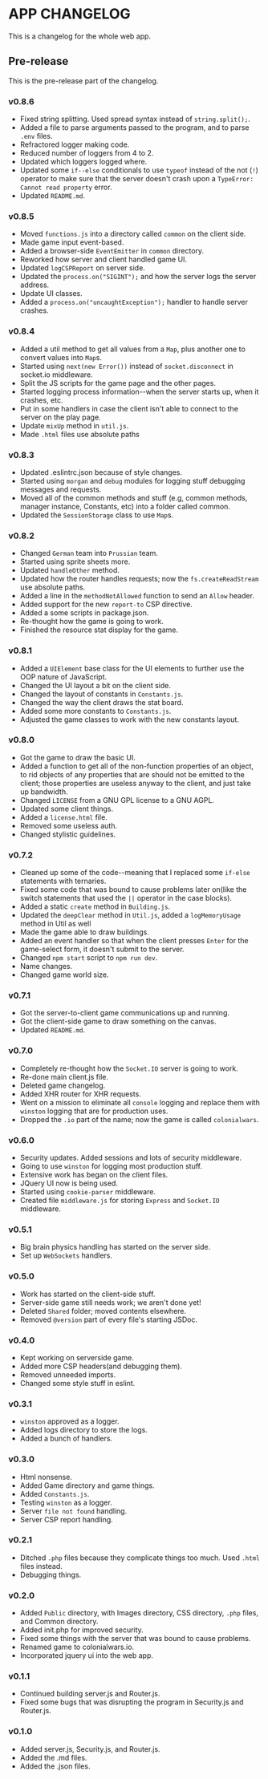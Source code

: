 # APP CHANGELOG
This is a changelog for the whole web app.

## Pre-release
This is the pre-release part of the changelog.
### v0.8.6
- Fixed string splitting. Used spread syntax instead of ``string.split();``.
- Added a file to parse arguments passed to the program, and to parse ``.env`` files.
- Refractored logger making code.
- Reduced number of loggers from 4 to 2.
- Updated which loggers logged where.
- Updated some ``if--else`` conditionals to use ``typeof`` instead of the not (``!``)
operator to make sure that the server doesn't crash upon a ``TypeError: Cannot read property`` error.
- Updated ``README.md``.
### v0.8.5
- Moved ``functions.js`` into a directory called ``common`` on the client side.
- Made game input event-based.
- Added a browser-side ``EventEmitter`` in ``common`` directory.
- Reworked how server and client handled game UI.
- Updated ``logCSPReport`` on server side.
- Updated the ``process.on("SIGINT");`` and how the server logs the server address.
- Update UI classes.
- Added a ``process.on("uncaughtException");`` handler to handle server crashes.
### v0.8.4
- Added a util method to get all values from a ``Map``, plus another one to convert
values into ``Map``s.
- Started using ``next(new Error())`` instead of ``socket.disconnect`` in socket.io middleware.
- Split the JS scripts for the game page and the other pages.
- Started logging process information--when the server starts up, when it crashes, etc.
- Put in some handlers in case the client isn't able to connect to the server
on the play page.
- Update ``mixUp`` method in ``util.js``.
- Made ``.html`` files use absolute paths
### v0.8.3
- Updated .eslintrc.json because of style changes.
- Started using ``morgan`` and ``debug`` modules for logging stuff debugging
messages and requests.
- Moved all of the common methods and stuff (e.g, common methods, manager
instance, Constants, etc) into a folder called common.
- Updated the ``SessionStorage`` class to use ``Map``s.
### v0.8.2
- Changed ``German`` team into ``Prussian`` team.
- Started using sprite sheets more.
- Updated ``handleOther`` method.
- Updated how the router handles requests; now the ``fs.createReadStream`` use absolute paths.
- Added a line in the ``methodNotAllowed`` function to send an ``Allow`` header.
- Added support for the new ``report-to`` CSP directive.
- Added a some scripts in package.json.
- Re-thought how the game is going to work.
- Finished the resource stat display for the game.
### v0.8.1
- Added a ``UIElement`` base class for the UI elements to further use the OOP nature of
JavaScript.
- Changed the UI layout a bit on the client side.
- Changed the layout of constants in ``Constants.js``.
- Changed the way the client draws the stat board.
- Added some more constants to ``Constants.js``.
- Adjusted the game classes to work with the new constants layout.
### v0.8.0
- Got the game to draw the basic UI.
- Added a function to get all of the non-function properties of an object, to rid
objects of any properties that are should not be emitted to the client; those properties are
useless anyway to the client, and just take up bandwidth.
- Changed ``LICENSE`` from a GNU GPL license to a GNU AGPL.
- Updated some client things.
- Added a ``license.html`` file.
- Removed some useless auth.
- Changed stylistic guidelines.
### v0.7.2
- Cleaned up some of the code--meaning that I replaced some ``if-else`` statements
with ternaries.
- Fixed some code that was bound to cause problems later on(like the switch statements that used
the ``||`` operator in the case blocks).
- Added a static ``create`` method in ``Building.js``.
- Updated the ``deepClear`` method in ``Util.js``, added a ``logMemoryUsage`` method in Util as well
- Made the game able to draw buildings.
- Added an event handler so that when the client presses ``Enter`` for the game-select form, it doesn't submit
to the server.
- Changed ``npm start`` script to ``npm run dev``.
- Name changes.
- Changed game world size.
### v0.7.1
- Got the server-to-client game communications up and running.
- Got the client-side game to draw something on the canvas.
- Updated ``README.md``.
### v0.7.0
- Completely re-thought how the ``Socket.IO`` server is going to work.
- Re-done main client.js file.
- Deleted game changelog.
- Added XHR router for XHR requests.
- Went on a mission to eliminate all ``console`` logging and replace them with
``winston`` logging that are for production uses.
- Dropped the ``.io`` part of the name; now the game is called ``colonialwars``.
### v0.6.0
- Security updates. Added sessions and lots of security middleware.
- Going to use ``winston`` for logging most production stuff.
- Extensive work has began on the client files.
- JQuery UI now is being used.
- Started using ``cookie-parser`` middleware.
- Created file ``middleware.js`` for storing ``Express`` and ``Socket.IO`` middleware.
### v0.5.1
- Big brain physics handling has started on the server side.
- Set up ``WebSockets`` handlers.
### v0.5.0
- Work has started on the client-side stuff.
- Server-side game still needs work; we aren't done yet!
- Deleted ``Shared`` folder; moved contents elsewhere.
- Removed ``@version`` part of every file's starting JSDoc.
### v0.4.0
- Kept working on serverside game.
- Added more CSP headers(and debugging them).
- Removed unneeded imports.
- Changed some style stuff in eslint.
### v0.3.1
- ``winston`` approved as a logger.
- Added logs directory to store the logs.
- Added a bunch of handlers.
### v0.3.0
- Html nonsense.
- Added Game directory and game things.
- Added ``Constants.js``.
- Testing ``winston`` as a logger.
- Server ``file not found`` handling.
- Server CSP report handling.
### v0.2.1
- Ditched ``.php`` files because they complicate things too much. Used ``.html`` files instead.
- Debugging things.
### v0.2.0
- Added ``Public`` directory, with Images directory, CSS directory,
``.php`` files, and Common directory.
- Added init.php for improved security.
- Fixed some things with the server that was bound to cause problems.
- Renamed game to colonialwars.io.
- Incorporated jquery ui into the web app.
### v0.1.1
- Continued building server.js and Router.js.
- Fixed some bugs that was disrupting the program in
Security.js and Router.js.
### v0.1.0
- Added server.js, Security.js, and Router.js.
- Added the .md files.
- Added the .json files.
